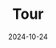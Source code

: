 ---
title: "Tour"
date: 2024-10-24
type: landing

# Top: Visual slider (quick hits)
sections:
  - block: slider
    content:
      slides:
        - title: "From Field to Inference"
          content: "Collecting, curating, and modeling ecological data across scales."
          align: center
          background:
            image:
              filename: tour-field.jpg      # <-- add to assets/media/
              filters: { brightness: 0.7 }
            position: center
            color: "#333"
        - title: "Science for Management"
          content: "Quantitative results that inform conservation, restoration, and policy."
          align: left
          background:
            image:
              filename: tour-management.jpg  # <-- add to assets/media/
              filters: { brightness: 0.65 }
            position: center
            color: "#222"
        - title: "Human–Natural Systems"
          content: "Integrating people and ecosystems to understand real-world dynamics."
          align: right
          background:
            image:
              filename: tour-chans.jpg       # <-- add to assets/media/
              filters: { brightness: 0.65 }
            position: center
            color: "#222"
        - title: "Mentorship in Action"
          content: "Training students in rigorous fieldwork and modern analytics."
          align: center
          background:
            image:
              filename: tour-mentorship.jpg  # <-- add to assets/media/
              filters: { brightness: 0.65 }
            position: center
            color: "#222"
    design:
      slide_height: ""     # auto height
      is_fullscreen: true
      loop: false
      interval: 2500

  # Middle: 4 pillars as visual cards
  - block: features
    content:
      title: "What You'll See"
      items:
        - icon: flask
          icon_pack: fas
          name: "Field → Data → Decisions"
          description: "From sampling plans and QA/QC to tidy data pipelines that drive management."
        - icon: chart-line
          icon_pack: fas
          name: "Quantitative Ecology"
          description: "Statistical modeling, forecasting, and decision-support tools."
        - icon: users
          icon_pack: fas
          name: "CHANS Perspective"
          description: "Coupled human–natural systems as the default lens for aquatic science."
        - icon: graduation-cap
          icon_pack: fas
          name: "Mentorship"
          description: "Hands-on field skills, reproducible analysis, and clear communication."
    design:
      columns: 2

  # Impact banner (one distilled line)
  - block: hero
    content:
      title: "Impact"
      text: "We connect rigorous science with management, restoration, and communities to safeguard aquatic ecosystems."
      buttons:
        - label: "Explore Research"
          url: "/publications/"
          style: primary
        - label: "Meet the Team"
          url: "/people/"
          style: outline
    design:
      background:
        image:
          filename: tour-impact.jpg   # make sure this exists in assets/media/
          filters: { brightness: 0.55 }
        color: "#111"
        text_color_light: true
---